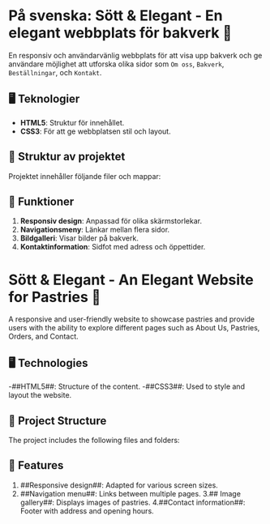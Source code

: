 

# På svenska: Sött & Elegant - En elegant webbplats för bakverk 🍰

En responsiv och användarvänlig webbplats för att visa upp bakverk och ge användare möjlighet att utforska olika sidor som `Om oss`, `Bakverk`, `Beställningar`, och `Kontakt`.

## 🖥️ Teknologier
- **HTML5**: Struktur för innehållet.
- **CSS3**: För att ge webbplatsen stil och layout.

## 📂 Struktur av projektet
Projektet innehåller följande filer och mappar:


## 🌟 Funktioner
1. **Responsiv design**: Anpassad för olika skärmstorlekar.
2. **Navigationsmeny**: Länkar mellan flera sidor.
3. **Bildgalleri**: Visar bilder på bakverk.
4. **Kontaktinformation**: Sidfot med adress och öppettider.






# Sött & Elegant - An Elegant Website for Pastries 🍰
A responsive and user-friendly website to showcase pastries and provide users with the ability to explore different pages such as About Us, Pastries, Orders, and Contact.

## 🖥️ Technologies
-##HTML5##: Structure of the content.
-##CSS3##: Used to style and layout the website.

## 📂 Project Structure
The project includes the following files and folders:

## 🌟 Features
1. ##Responsive design##: Adapted for various screen sizes.
2. ##Navigation menu##: Links between multiple pages.
3.## Image gallery##: Displays images of pastries.
4.##Contact information##: Footer with address and opening hours.

